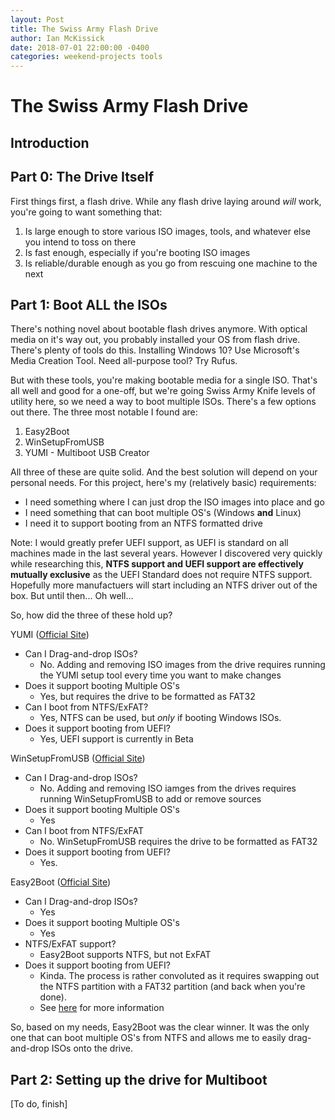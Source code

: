 ```yaml
---
layout: Post
title: The Swiss Army Flash Drive
author: Ian McKissick
date: 2018-07-01 22:00:00 -0400
categories: weekend-projects tools
---
```


# The Swiss Army Flash Drive

## Introduction

## Part 0: The Drive Itself

First things first, a flash drive. While any flash drive laying around  _will_ work, you're going to want something that:

1. Is large enough to store various ISO images, tools, and whatever else you intend to toss on there
2. Is fast enough, especially if you're booting ISO images
3. Is reliable/durable enough as you go from rescuing one machine to the next

## Part 1: Boot ALL the ISOs

There's nothing novel about bootable flash drives anymore. With optical media on it's way out, you probably installed your OS from flash drive. There's plenty of tools do this. Installing Windows 10? Use Microsoft's Media Creation Tool. Need all-purpose tool? Try Rufus.

But with these tools, you're making bootable media for a single ISO. That's all well and good for a one-off, but we're going Swiss Army Knife levels of utility here, so we need a way to boot multiple ISOs. There's a few options out there. The three most notable I found are:

1. Easy2Boot
2. WinSetupFromUSB
3. YUMI - Multiboot USB Creator

All three of these are quite solid. And the best solution will depend on your personal needs. For this project, here's my (relatively basic) requirements:

* I need something where I can just drop the ISO images into place and go
* I need something that can boot multiple OS's (Windows **and** Linux)
* I need it to support booting from an NTFS formatted drive

Note: I would greatly prefer UEFI support, as UEFI is standard on all machines made in the last several years.
However I discovered very quickly while researching this, **NTFS support and UEFI support are effectively mutually exclusive** as the UEFI Standard does not require NTFS support.
Hopefully more manufactuers will start including an NTFS driver out of the box. But until then... Oh well...

So, how did the three of these hold up?

YUMI ([Official Site](https://www.pendrivelinux.com/yumi-multiboot-usb-creator/))

* Can I Drag-and-drop ISOs?
  * No. Adding and removing ISO images from the drive requires running the YUMI setup tool every time you want to make changes
* Does it support booting Multiple OS's
  * Yes, but requires the drive to be formatted as FAT32
* Can I boot from NTFS/ExFAT?
  * Yes, NTFS can be used, but _only_ if booting Windows ISOs.
* Does it support booting from UEFI?
  * Yes, UEFI support is currently in Beta

WinSetupFromUSB ([Official Site](http://www.winsetupfromusb.com))

* Can I Drag-and-drop ISOs?
  * No. Adding and removing ISO iamges from the drives requires running WinSetupFromUSB to add or remove sources
* Does it support booting Multiple OS's
  * Yes
* Can I boot from NTFS/ExFAT
  * No. WinSetupFromUSB requires the drive to be formatted as FAT32
* Does it support booting from UEFI?
  * Yes.

Easy2Boot ([Official Site](http://www.easy2boot.com))

* Can I Drag-and-drop ISOs?
  * Yes
* Does it support booting Multiple OS's
  * Yes
* NTFS/ExFAT support?
  * Easy2Boot supports NTFS, but not ExFAT
* Does it support booting from UEFI?
  * Kinda. The process is rather convoluted as it requires swapping out the NTFS partition with a FAT32 partition (and back when you're done).
  * See [here](http://www.easy2boot.com/useful-things-to-know/) for more information

So, based on my needs, Easy2Boot was the clear winner. It was the only one that can boot multiple OS's from NTFS and allows me to easily drag-and-drop ISOs onto the drive.

## Part 2: Setting up the drive for Multiboot

[To do, finish]